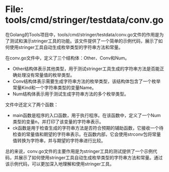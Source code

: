 # File: tools/cmd/stringer/testdata/conv.go

在Golang的Tools项目中，tools/cmd/stringer/testdata/conv.go文件的作用是为了测试和演示stringer工具的功能。该文件提供了一个简单的示例代码，展示了如何使用stringer工具自动生成枚举类型的字符串方法和常量。

在conv.go文件中，定义了三个结构体：Other、Conv和Num。
- Other结构体表示其他类型，用于测试stringer工具生成的字符串方法是否能正确处理没有常量值的枚举类型。
- Conv结构体表示需要生成字符串方法的枚举类型，该结构体包含了一个枚举常量Kind和一个字符串类型的变量Name。
- Num结构体表示用于测试生成字符串方法的多个枚举类型。

文件中还定义了两个函数：
- main函数是程序的入口函数，用于执行程序。在该函数中，定义了一个Num类型的变量n，并打印了该变量的字符串表示。
- ck函数是用于检查生成的字符串方法是否符合预期的辅助函数，它接收一个待检查的常量值和期望的字符串表示。在函数内部，它会使用strconv包将常量值转换为字符串，并与期望的字符串进行比较。

总的来说，conv.go文件的主要作用是为stringer工具的测试提供了一个示例代码，并展示了如何使用stringer工具自动生成枚举类型的字符串方法和常量。通过该示例代码，可以更加深入地理解和使用stringer工具。

